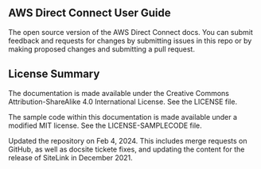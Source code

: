 ## AWS Direct Connect User Guide

The open source version of the AWS Direct Connect docs. You can submit feedback and requests for changes by submitting issues in this repo or by making proposed changes and submitting a pull request.

## License Summary

The documentation is made available under the Creative Commons Attribution-ShareAlike 4.0 International License. See the LICENSE file.

The sample code within this documentation is made available under a modified MIT license. See the LICENSE-SAMPLECODE file.

Updated the repository on Feb 4, 2024. This includes merge requests on GitHub, as well as docsite tickete fixes, and updating the content for the release of SiteLink in December 2021.
